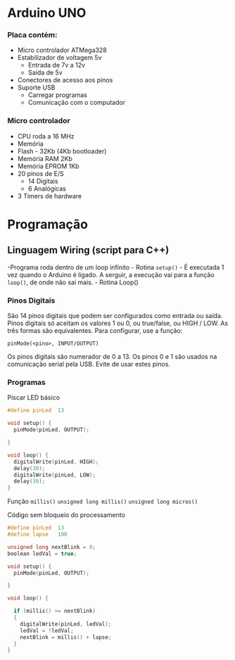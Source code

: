 # Arduino UNO

### Placa contém:
- Micro controlador ATMega328
- Estabilizador de voltagem 5v
	- Entrada de 7v a 12v
	- Saída de 5v
- Conectores de acesso aos pinos
- Suporte USB
	- Carregar programas
	- Comunicação com o computador

### Micro controlador
- CPU roda a 16 MHz
- Memória
- Flash - 32Kb (4Kb bootloader)
- Memória RAM 2Kb
- Memória EPROM 1Kb
- 20 pinos de E/S
	- 14 Digitais
	- 6 Analógicas
- 3 Timers de hardware

# Programação

## Linguagem Wiring (script para C++)

-Programa roda dentro de um loop infinito
	- Rotina `setup()`
		- É executada 1 vez quando o Arduino é ligado. A serguir, a execução vai para a função `loop()`, de onde não sai mais.
	- Rotina Loop()

### Pinos Digitais
São 14 pinos digitais que podem ser configurados como entrada ou saída.
Pinos digitais só aceitam os valores 1 ou 0, ou true/false, ou HIGH / LOW. As três formas são equivalentes.
Para configurar, use a função:

`pinMode(<pino>, INPUT/OUTPUT)`

Os pinos digitais são numerador de 0 a 13.
Os pinos 0 e 1 são usados na comunicação serial pela USB. Evite de usar estes pinos.

### Programas


Piscar LED básico
```c
#define pinLed  13

void setup() {
  pinMode(pinLed, OUTPUT);

}

void loop() {
  digitalWrite(pinLed, HIGH);
  delay(30);
  digitalWrite(pinLed, LOW);
  delay(30);
}
```

Função `millis()`
`unsigned long millis()`
`unsigned long micros()`

Código sem bloqueio do processamento
```c
#define pinLed  13
#define lapse   100

unsigned long nextBlink = 0;
boolean ledVal = true;

void setup() {
  pinMode(pinLed, OUTPUT);

}

void loop() {

  if (millis() >= nextBlink)
  {
    digitalWrite(pinLed, ledVal);
    ledVal = !ledVal;
    nextBlink = millis() + lapse;
  }
}
```
<!--stackedit_data:
eyJoaXN0b3J5IjpbMTcyMjM3NjQ0LC0xODgyMjE0ODY4LC0xMj
YzOTE3NzcyLDI0NDQ2MzY2OCwtMTMyNzgyOTM4NCw1OTE1NjM5
MDBdfQ==
-->